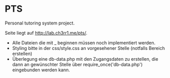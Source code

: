 PTS
===

Personal tutoring system project.

Seite liegt auf http://lab.ch3rr1.me/pts/.

- Alle Dateien die mit _ beginnen müssen noch implementiert werden.
- Styling bitte in der css/style.css an vorgesehener Stelle (notfalls Bereich erstellen)
- Überlegung eine db-data.php mit den Zugangsdaten zu erstellen, die dann an gewünschter Stelle über require_once('db-data.php') eingebunden werden kann.

